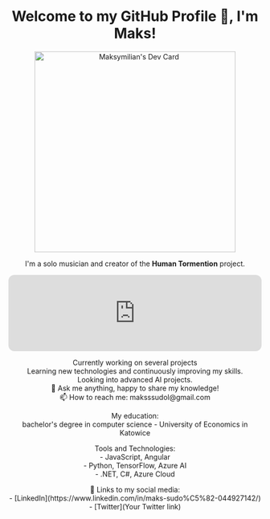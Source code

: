 <h1 align="center">Welcome to my GitHub Profile 👋, I'm Maks!</h1>

<p align="center">
  <a href="https://app.daily.dev/maxii">
    <img src="https://api.daily.dev/devcards/50aed314dde6487bb7471c8b87955477.png?r=808" width="400" alt="Maksymilian's Dev Card"/>
  </a>
</p>

<p align="center">I'm a solo musician and creator of the <strong>Human Tormention</strong> project.</p>

<iframe style="border-radius:12px" src="https://open.spotify.com/embed/artist/6vE33O9Nm4LQATiYEM2JQb?utm_source=generator&theme=0" width="100%" height="152" frameBorder="0" allowfullscreen="" allow="autoplay; clipboard-write; encrypted-media; fullscreen; picture-in-picture" loading="lazy"></iframe>


<p align="center">
  Currently working on several projects<br>
  Learning new technologies and continuously improving my skills.<br>
  Looking into advanced AI projects.<br>
  💬 Ask me anything, happy to share my knowledge!<br>
  📫 How to reach me: maksssudol@gmail.com<br>
</p>

<p align="center">
  My education:<br>
  bachelor's degree in computer science - University of Economics in Katowice
</p>

<p align="center">
  Tools and Technologies:<br>
  - JavaScript, Angular<br>
  - Python, TensorFlow, Azure AI<br>
  - .NET, C#, Azure Cloud <br>
</p>

<p align="center">
  🔗 Links to my social media:<br>
  - [LinkedIn](https://www.linkedin.com/in/maks-sudo%C5%82-044927142/)<br>
  - [Twitter](Your Twitter link)<br>
</p>
